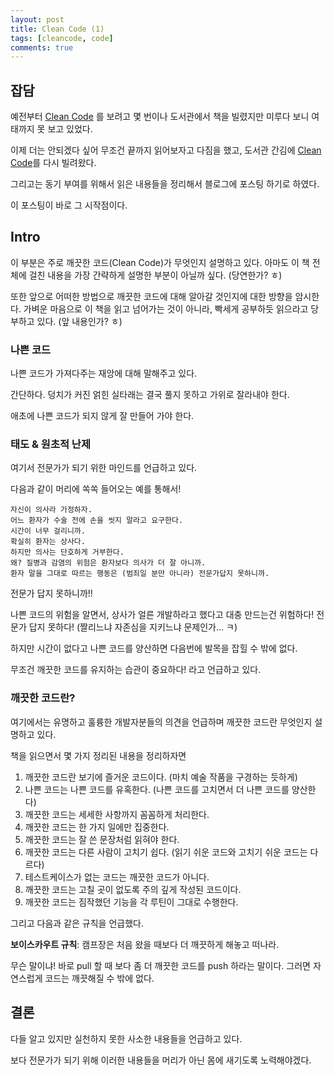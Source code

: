 ```yaml
---
layout: post
title: Clean Code (1)
tags: [cleancode, code]
comments: true
---
```


## 잡담

예전부터 [Clean Code](https://books.google.co.kr/books?id=b3t9RQAACAAJ&dq=%ED%81%B4%EB%A6%B0+%EC%BD%94%EB%93%9C&hl=ko&sa=X&ved=0ahUKEwj75_H_08_PAhVRVWMKHYr6Da0Q6AEIJzAC) 를 보려고 몇 번이나 도서관에서 책을 빌렸지만 미루다 보니 여태까지 못 보고 있었다. 

이제 더는 안되겠다 싶어 무조건 끝까지 읽어보자고 다짐을 했고, 도서관 간김에 [Clean Code](https://books.google.co.kr/books?id=b3t9RQAACAAJ&dq=%ED%81%B4%EB%A6%B0+%EC%BD%94%EB%93%9C&hl=ko&sa=X&ved=0ahUKEwj75_H_08_PAhVRVWMKHYr6Da0Q6AEIJzAC)를 다시 빌려왔다.

그리고는 동기 부여를 위해서 읽은 내용들을 정리해서 블로그에 포스팅 하기로 하였다.

이 포스팅이 바로 그 시작점이다.


## Intro

이 부분은 주로 깨끗한 코드(Clean Code)가 무엇인지 설명하고 있다. 아마도 이 책 전체에 걸친 내용을 가장 간략하게 설명한 부분이 아닐까 싶다. (당연한가? ㅎ)

또한 앞으로 어떠한 방법으로 깨끗한 코드에 대해 알아갈 것인지에 대한 방향을 암시한다. 가벼운 마음으로 이 책을 읽고 넘어가는 것이 아니라, 빡세게 공부하듯 읽으라고 당부하고 있다. (앞 내용인가? ㅎ)


### 나쁜 코드

나쁜 코드가 가져다주는 재앙에 대해 말해주고 있다.

간단하다. 덩치가 커진 얽힌 실타래는 결국 풀지 못하고 가위로 잘라내야 한다.

애초에 나쁜 코드가 되지 않게 잘 만들어 가야 한다.


### 태도 & 원초적 난제

여기서 전문가가 되기 위한 마인드를 언급하고 있다.

다음과 같이 머리에 쏙쏙 들어오는 예를 통해서!

```
자신이 의사라 가정하자. 
어느 환자가 수술 전에 손을 씻지 말라고 요구한다. 
시간이 너무 걸리니까. 
확실히 환자는 상사다. 
하지만 의사는 단호하게 거부한다. 
왜? 질병과 감염의 위험은 환자보다 의사가 더 잘 아니까. 
환자 말을 그대로 따르는 행동은 (범죄일 분만 아니라) 전문가답지 못하니까.
```

전문가 답지 못하니까!!

나쁜 코드의 위험을 알면서, 상사가 얼른 개발하라고 했다고 대충 만드는건 위험하다! 전문가 답지 못하다! (짤리느냐 자존심을 지키느냐 문제인가... ㅋ)

하지만 시간이 없다고 나쁜 코드를 양산하면 다음번에 발목을 잡힐 수 밖에 없다.

무조건 깨끗한 코드를 유지하는 습관이 중요하다! 라고 언급하고 있다.


### 깨끗한 코드란?

여기에서는 유명하고 훌륭한 개발자분들의 의견을 언급하며 깨끗한 코드란 무엇인지 설명하고 있다.

책을 읽으면서 몇 가지 정리된 내용을 정리하자면

1. 깨끗한 코드란 보기에 즐거운 코드이다. (마치 예술 작품을 구경하는 듯하게)
2. 나쁜 코드는 나쁜 코드를 유혹한다. (나쁜 코드를 고치면서 더 나쁜 코드를 양산한다)
3. 깨끗한 코드는 세세한 사항까지 꼼꼼하게 처리한다.
4. 깨끗한 코드는 한 가지 일에만 집중한다.
5. 깨끗한 코드는 잘 쓴 문장처럼 읽혀야 한다. 
6. 깨끗한 코드는 다른 사람이 고치기 쉽다. (읽기 쉬운 코드와 고치기 쉬운 코드는 다르다)
7. 테스트케이스가 없는 코드는 깨끗한 코드가 아니다.
8. 깨끗한 코드는 고칠 곳이 없도록 주의 깊게 작성된 코드이다.
9. 깨끗한 코드는 짐작했던 기능을 각 루틴이 그대로 수행한다.

그리고 다음과 같은 규칙을 언급했다.

**보이스카우트 규칙**: 캠프장은 처음 왔을 때보다 더 깨끗하게 해놓고 떠나라.

무슨 말이냐! 바로 pull 할 때 보다 좀 더 깨끗한 코드를 push 하라는 말이다. 그러면 자연스럽게 코드는 깨끗해질 수 밖에 없다.


## 결론
다들 알고 있지만 실천하지 못한 사소한 내용들을 언급하고 있다.

보다 전문가가 되기 위해 이러한 내용들을 머리가 아닌 몸에 새기도록 노력해야겠다.


